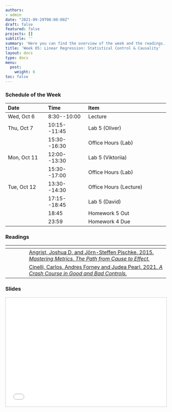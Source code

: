 ```yaml
---
authors:
- admin
date: "2021-09-29T00:00:00Z"
draft: false
featured: false
projects: []
subtitle: ''
summary: 'Here you can find the overview of the week and the readings. We look in more depth into statistical control and you learn how to select variables for models. '
title: 'Week 05: Linear Regression: Statistical Control & Causality'
layout: docs
type: docs
menu:
  post:
    weight: 6
toc: false
---
```



### Schedule of the Week 

| <div style="width:110px;text-align:left">Date</div> | <div style="width:110px;text-align:left">Time</div> | <div style="width:240px;text-align:left">Item</div> | <div style="width:110px;text-align:left">Room</div> |<div style="width:110px;text-align:center">Material</div> |
|:------------|:-------------|:-------------------|:------------|:----:|
| Wed, Oct 6  | 8:30--10:00   | Lecture                         | [A5,6](https://goo.gl/maps/Mhkizwo4vd1vqvUH6) B 144  | [<i class="far fa-file-pdf fa-lg"></i>](QM_lecture05_handout.pdf)  |
| Thu, Oct 7  | 10:15--11:45 | Lab 5 (Oliver)                  | [A5,6](https://goo.gl/maps/Mhkizwo4vd1vqvUH6) C-108 |    [<i class="fab fa-github fa-lg"></i>](https://github.com/uni-mannheim-qm-2021/week05_ols_control_causality)  [<i class="fas fa-external-link-alt fa-lg"></i>](https://qm-lab05.netlify.app/)         |
|             | 15:30--16:30 | Office Hours (Lab)           | [Online](https://uni-mannheim.zoom.us/j/62493789522?pwd=M0EwaWg4Mm5xbWtTRHVLOUdteXFjdz09) |  
| Mon, Oct 11 | 12:00--13:30 | Lab 5 (Viktoriia)           | [A5,6](https://goo.gl/maps/Mhkizwo4vd1vqvUH6) C-108 |       [<i class="fab fa-github fa-lg"></i>](https://github.com/uni-mannheim-qm-2021/week05_ols_control_causality)  [<i class="fas fa-external-link-alt fa-lg"></i>](https://qm-lab05.netlify.app/)      |
|             | 15:30--17:00 | Office Hours (Lab)             | [Online](https://uni-mannheim.zoom.us/j/62493789522?pwd=M0EwaWg4Mm5xbWtTRHVLOUdteXFjdz09) |  
| Tue, Oct 12  | 13:30--14:30 | Office Hours (Lecture)                  | Online |             |
|  | 17:15--18:45 | Lab 5 (David)                  | Online |       [<i class="fab fa-github fa-lg"></i>](https://github.com/uni-mannheim-qm-2021/week05_ols_control_causality)  [<i class="fas fa-external-link-alt fa-lg"></i>](https://qm-lab05.netlify.app/)       |
|   | 18:45 | Homework 5 Out                 | via Github |    [<i class="fab fa-github fa-lg"></i>](https://github.com/uni-mannheim-qm-2021?q=hw05)          |
|   | 23:59 | Homework 4 Due                 | via Github |         [<i class="fab fa-github fa-lg"></i>](https://github.com/uni-mannheim-qm-2021?q=hw04)    |


### Readings

| <div style="width:50px"></div>  | <div style="width:420px"></div>  |  <div style="width:200px"></div> |
|:---:|:---|:---:|
| <i class="fas fa-book-open"></i>  | [Angrist, Joshua D, and Jörn-Steffen Pischke. 2015. *Mastering Metrics. The Path from Cause to Effect.*](https://ilias.uni-mannheim.de/goto.php?target=file_1172086_download&client_id=ILIAS) | **Required**|
| <i class="fas fa-book-open"></i>  | [Cinelli, Carlos, Andres Forney and Judea Pearl. 2021. *A Crash Course in Good and Bad Controls.*](https://ftp.cs.ucla.edu/pub/stat_ser/r493.pdf) | **Required**|


### Slides

<iframe src="QM_lecture05_handout.pdf#toolbar=0" frameborder="0" marginwidth="0" marginheight="0" scrolling="no"  style="border:1px solid #CCC; border-width:1px; margin-bottom:5px; max-width: 100%;" allowfullscreen width="604.8" height="339.84">
